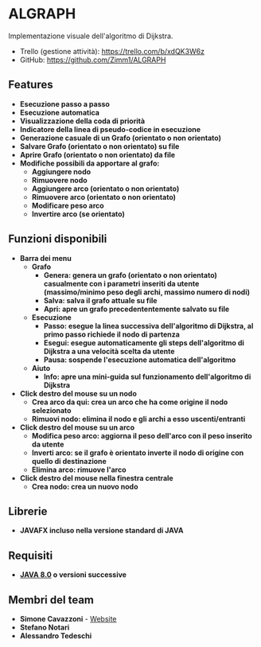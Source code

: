 # ALGRAPH

Implementazione visuale dell'algoritmo di Dijkstra.

* Trello (gestione attività): https://trello.com/b/xdQK3W6z
* GitHub: https://github.com/Zimm1/ALGRAPH

## Features

* <b>Esecuzione passo a passo</b>
* <b>Esecuzione automatica</b>
* <b>Visualizzazione della coda di priorità</b>
* <b>Indicatore della linea di pseudo-codice in esecuzione</b>
* <b>Generazione casuale di un Grafo (orientato o non orientato)</b>
* <b>Salvare Grafo (orientato o non orientato) su file</b>
* <b>Aprire Grafo (orientato o non orientato) da file</b>
* <b>Modifiche possibili da apportare al grafo: </b>
    * <b>Aggiungere nodo</b>
    * <b>Rimuovere nodo</b>
    * <b>Aggiungere arco (orientato o non orientato)</b>
    * <b>Rimuovere arco (orientato o non orientato)</b>
    * <b>Modificare peso arco</b>
    * <b>Invertire arco (se orientato)</b>
    
## Funzioni disponibili

* <b>Barra dei menu</b>
    * <b>Grafo</b>
        * <b>Genera: genera un grafo (orientato o non orientato) casualmente con i parametri inseriti da utente 
                    (massimo/minimo peso degli archi, massimo numero di nodi)</b>
        * <b>Salva: salva il grafo attuale su file</b>
        * <b>Apri: apre un grafo precedententemente salvato su file</b>
    * <b>Esecuzione</b>
        * <b>Passo: esegue la linea successiva dell'algoritmo di Dijkstra, al primo passo richiede il nodo di partenza</b>
        * <b>Esegui: esegue automaticamente gli steps dell'algoritmo di Dijkstra a una velocità scelta da utente</b>
        * <b>Pausa: sospende l'esecuzione automatica dell'algoritmo</b>
    * <b>Aiuto</b>
        * <b>Info: apre una mini-guida sul funzionamento dell'algoritmo di Dijkstra</b>
* <b>Click destro del mouse su un nodo</b>
    * <b>Crea arco da qui: crea un arco che ha come origine il nodo selezionato</b>
    * <b>Rimuovi nodo: elimina il nodo e gli archi a esso uscenti/entranti</b>
* <b>Click destro del mouse su un arco</b>
    * <b>Modifica peso arco: aggiorna il peso dell'arco con il peso inserito da utente</b>
    * <b>Inverti arco: se il grafo è orientato inverte il nodo di origine con quello di destinazione</b>
    * <b>Elimina arco: rimuove l'arco</b>
* <b>Click destro del mouse nella finestra centrale</b>
    * <b>Crea nodo: crea un nuovo nodo</b>
    
    
## Librerie

* <b>JAVAFX incluso nella versione standard di JAVA</b>

##  Requisiti

* <b>[JAVA 8.0](http://www.oracle.com/technetwork/java/javase/downloads/jdk8-downloads-2133151.html) o versioni successive</b>

## Membri del team

* <b>Simone Cavazzoni</b> - [Website](https://simonecavazzoni.com) 
* <b>Stefano Notari</b>
* <b>Alessandro Tedeschi</b>